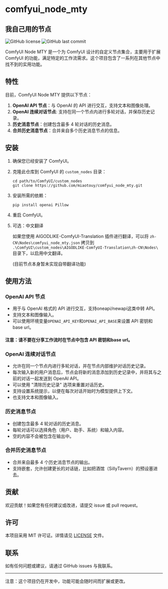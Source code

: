 
# comfyui_node_mty

## 我自己用的节点


![GitHub license](https://img.shields.io/github/license/miaotouy/comfyui_node_mty)
![GitHub last commit](https://img.shields.io/github/last-commit/miaotouy/comfyui_node_mty)

ComfyUI Node MTY 是一个为 ComfyUI 设计的自定义节点集合，主要用于扩展 ComfyUI 的功能，满足特定的工作流需求。这个项目包含了一系列在其他节点中找不到的实用功能。

## 特性

目前，ComfyUI Node MTY 提供以下节点：

1. **OpenAI API 节点**：与 OpenAI 的 API 进行交互，支持文本和图像处理。
2. **OpenAI 连续对话节点**: 支持在同一个节点内进行多轮对话，并保存历史记录。
3. **历史消息节点**：创建包含最多 4 轮对话的历史消息。
4. **合并历史消息节点**：合并来自多个历史消息节点的信息。

## 安装

1. 确保您已经安装了 ComfyUI。
2. 克隆此仓库到 ComfyUI 的 `custom_nodes` 目录：

   ```
   cd path/to/ComfyUI/custom_nodes
   git clone https://github.com/miaotouy/comfyui_node_mty.git
   ```

3. 安装所需的依赖：

   ```
   pip install openai Pillow
   ```

4. 重启 ComfyUI。

5. 可选：中文翻译

    如果您使用 AIGODLIKE-ComfyUI-Translation 插件进行翻译，可以将 `zh-CN\Nodes\comfyui_node_mty.json` 拷贝到 `.\ComfyUI\custom_nodes\AIGODLIKE-ComfyUI-Translation\zh-CN\Nodes\` 目录下，以启用中文翻译。
    
    (目前节点本身暂未实现自带翻译功能) 



## 使用方法

### OpenAI API 节点

- 用于与 OpenAI 格式的 API 进行交互，支持oneapi/newapi这类中转 API。
- 支持文本和图像输入。
- 可以使用环境变量`OPENAI_API_KEY`和`OPENAI_API_BASE`来设置 API 密钥和 base url。
  
#### 注意：请不要在分享工作流时在节点中包含 API 密钥和base url。

### OpenAI 连续对话节点

-  允许在同一个节点内进行多轮对话，并在节点内部维护对话历史记录。
-  每次输入新的用户消息后，节点会将新的消息添加到历史记录中，并将其与之前的对话一起发送到 OpenAI API。
-  可以使用 "清除历史记录" 选项来重置对话历史。
-  支持设置系统提示，以便在每次对话开始时为模型提供上下文。
-  也支持文本和图像输入。

### 历史消息节点

- 创建包含最多 4 轮对话的历史消息。
- 每轮对话可以选择角色（用户、助手、系统）和输入内容。
- 空的内容不会被包含在输出中。

### 合并历史消息节点

- 合并来自最多 4 个历史消息节点的输出。
- 支持嵌套，允许创建更长的对话链，比如把酒馆（SillyTavern）的预设塞进去。

## 贡献

欢迎贡献！如果您有任何建议或改进，请提交 issue 或 pull request。

## 许可

本项目采用 MIT 许可证。详情请见 [LICENSE](LICENSE) 文件。

## 联系

如有任何问题或建议，请通过 GitHub issues 与我联系。

---

注意：这个项目仍在开发中，功能可能会随时间而扩展或更改。
